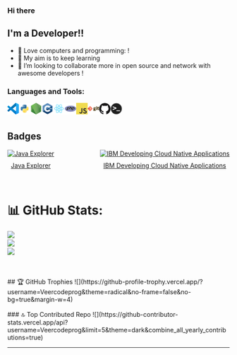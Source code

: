 ### Hi there 

<!--
**Veercodeprog/Veercodeprog** is a ✨ _special_ ✨ repository because its `README.md` (this file) appears on your GitHub profile.

Here are some ideas to get you started:

- 🔭 I’m currently working on ...
- 🌱 I’m currently learning ...
- 👯 I’m looking to collaborate on ...
- 🤔 I’m looking for help with ...
- 💬 Ask me about ...
- 📫 How to reach me: ...
- 😄 Pronouns: ...
- ⚡ Fun fact: ...
-->

## I'm a Developer!!

- 🔭 Love computers and programming: !
- 🌱 My aim is to keep learning
- 👯 I’m looking to collaborate more in open source and network with awesome developers !


### Languages and Tools:

<img align="left" alt="Visual Studio Code" width="26px" src="https://raw.githubusercontent.com/github/explore/80688e429a7d4ef2fca1e82350fe8e3517d3494d/topics/visual-studio-code/visual-studio-code.png" />
<img align="left" alt="Python" width="26px" src="https://raw.githubusercontent.com/github/explore/80688e429a7d4ef2fca1e82350fe8e3517d3494d/topics/python/python.png" />

<img align="left" alt="Node.js" width="26px" src="https://raw.githubusercontent.com/github/explore/master/topics/nodejs/nodejs.png" />

<img align="left" alt="C++" width="26px" src="https://raw.githubusercontent.com/github/explore/master/topics/cpp/cpp.png" />

<img align="left" alt="React" width="26px" src="https://raw.githubusercontent.com/github/explore/master/topics/react/react.png" />
<img align="left" alt="PHP" width="26px" src="https://raw.githubusercontent.com/github/explore/master/topics/php/php.png" />

<img align="left" alt="JavaScript" width="26px" src="https://raw.githubusercontent.com/github/explore/80688e429a7d4ef2fca1e82350fe8e3517d3494d/topics/javascript/javascript.png" />
<img align="left" alt="Git" width="26px" src="https://raw.githubusercontent.com/github/explore/80688e429a7d4ef2fca1e82350fe8e3517d3494d/topics/git/git.png" />
<img align="left" alt="GitHub" width="26px" src="https://raw.githubusercontent.com/github/explore/78df643247d429f6cc873026c0622819ad797942/topics/github/github.png" />
<img align="left" alt="Terminal" width="26px" src="https://raw.githubusercontent.com/github/explore/80688e429a7d4ef2fca1e82350fe8e3517d3494d/topics/terminal/terminal.png" />

<br />
<br />



## Badges
<div style="display: flex; justify-content: space-between; align-items: center; width: 100%;">
    <a href='https://mylearn.oracle.com/ou/learning-path/java-explorer/79726' style="display: flex; flex-direction: column; align-items: center;">
        <img src='https://i.postimg.cc/BvdwhXjD/136450245-19069454-c58c-4459-b1c6-5e888e22fcb6.png' style="width: 100%;" border='0' alt='Java Explorer'/>
        <span style="margin-top: 10px;">Java Explorer</span>
    </a>
    <a href='https://coursera.org/share/b94dd1f7f519394b6d1527870e6b57bd' style="display: flex; flex-direction: column; align-items: center;">
        <img src='https://i.postimg.cc/p5NgvL2V/68747470733a2f2f696d616765732e637265646c792e636f6d2f73697a652f323530783235302f696d616765732f33353435.png' style="width: 100%;" border='0' alt='IBM Developing Cloud Native Applications'/>
        <span style="margin-top: 10px;">IBM Developing Cloud Native Applications</span>
    </a>
</div>

<br />
<br />

###

# 📊 GitHub Stats:
![](https://github-readme-stats.vercel.app/api?username=Veercodeprog&theme=dark&hide_border=false&include_all_commits=false&count_private=false)<br/>
![](https://github-readme-streak-stats.herokuapp.com/?user=Veercodeprog&theme=dark&hide_border=false)<br/>
![](https://github-readme-stats.vercel.app/api/top-langs/?username=Veercodeprog&theme=dark&hide_border=false&include_all_commits=false&count_private=false&layout=compact)


<br />
<br />
## 🏆 GitHub Trophies
![](https://github-profile-trophy.vercel.app/?username=Veercodeprog&theme=radical&no-frame=false&no-bg=true&margin-w=4)


<br />
<br />
### 🔝 Top Contributed Repo
![](https://github-contributor-stats.vercel.app/api?username=Veercodeprog&limit=5&theme=dark&combine_all_yearly_contributions=true)

---




